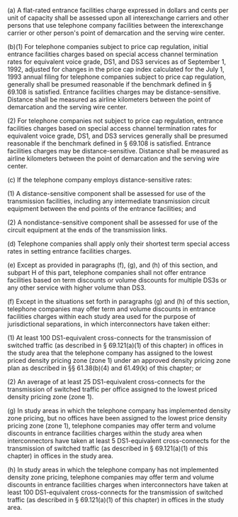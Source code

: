 (a) A flat-rated entrance facilities charge expressed in dollars and cents per unit of capacity shall be assessed upon all interexchange carriers and other persons that use telephone company facilities between the interexchange carrier or other person's point of demarcation and the serving wire center.

(b)(1) For telephone companies subject to price cap regulation, initial entrance facilities charges based on special access channel termination rates for equivalent voice grade, DS1, and DS3 services as of September 1, 1992, adjusted for changes in the price cap index calculated for the July 1, 1993 annual filing for telephone companies subject to price cap regulation, generally shall be presumed reasonable if the benchmark defined in § 69.108 is satisfied. Entrance facilities charges may be distance-sensitive. Distance shall be measured as airline kilometers between the point of demarcation and the serving wire center.

(2) For telephone companies not subject to price cap regulation, entrance facilities charges based on special access channel termination rates for equivalent voice grade, DS1, and DS3 services generally shall be presumed reasonable if the benchmark defined in § 69.108 is satisfied. Entrance facilities charges may be distance-sensitive. Distance shall be measured as airline kilometers between the point of demarcation and the serving wire center.

(c) If the telephone company employs distance-sensitive rates:

(1) A distance-sensitive component shall be assessed for use of the transmission facilities, including any intermediate transmission circuit equipment between the end points of the entrance facilities; and
                                    

(2) A nondistance-sensitive component shall be assessed for use of the circuit equipment at the ends of the transmission links.

(d) Telephone companies shall apply only their shortest term special access rates in setting entrance facilities charges.

(e) Except as provided in paragraphs (f), (g), and (h) of this section, and subpart H of this part, telephone companies shall not offer entrance facilities based on term discounts or volume discounts for multiple DS3s or any other service with higher volume than DS3.

(f) Except in the situations set forth in paragraphs (g) and (h) of this section, telephone companies may offer term and volume discounts in entrance facilities charges within each study area used for the purpose of jurisdictional separations, in which interconnectors have taken either:

(1) At least 100 DS1-equivalent cross-connects for the transmission of switched traffic (as described in § 69.121(a)(1) of this chapter) in offices in the study area that the telephone company has assigned to the lowest priced density pricing zone (zone 1) under an approved density pricing zone plan as described in §§ 61.38(b)(4) and 61.49(k) of this chapter; or

(2) An average of at least 25 DS1-equivalent cross-connects for the transmission of switched traffic per office assigned to the lowest priced density pricing zone (zone 1).

(g) In study areas in which the telephone company has implemented density zone pricing, but no offices have been assigned to the lowest price density pricing zone (zone 1), telephone companies may offer term and volume discounts in entrance facilities charges within the study area when interconnectors have taken at least 5 DS1-equivalent cross-connects for the transmission of switched traffic (as described in § 69.121(a)(1) of this chapter) in offices in the study area.

(h) In study areas in which the telephone company has not implemented density zone pricing, telephone companies may offer term and volume discounts in entrance facilities charges when interconnectors have taken at least 100 DS1-equivalent cross-connects for the transmission of switched traffic (as described in § 69.121(a)(1) of this chapter) in offices in the study area.

